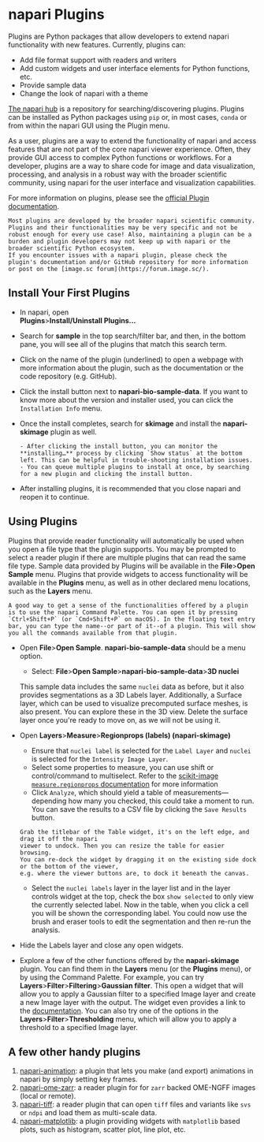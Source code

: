 # napari Plugins

Plugins are Python packages that allow developers to extend napari functionality with new features.
Currently, plugins can:
* Add file format support with readers and writers
* Add custom widgets and user interface elements for Python functions, etc.
* Provide sample data
* Change the look of napari with a theme

[The napari hub](https://www.napari-hub.org) is a repository for searching/discovering plugins.
Plugins can be installed as Python packages using `pip` or, in most cases, `conda` or from within the
napari GUI using the Plugin menu.

As a user, plugins are a way to extend the functionality of napari and access features that are not part of the core napari viewer experience. Often, they provide GUI access to complex Python functions or workflows. For a developer, plugins are a way to share code for image and data visualization, processing, and analysis in a robust way with the broader scientific community, using napari for the user interface and visualization capabilities.

For more information on plugins, please see the [official Plugin documentation](https://napari.org/stable/plugins/index.html).

```{important}
Most plugins are developed by the broader napari scientific community. Plugins and their functionalities may be very specific and not be robust enough for every use case! Also, maintaining a plugin can be a burden and plugin developers may not keep up with napari or the broader scientific Python ecosystem.  
If you encounter issues with a napari plugin, please check the plugin's documentation and/or GitHub repository for more information or post on the [image.sc forum](https://forum.image.sc/).
```

## Install Your First Plugins  

* In napari, open  
**Plugins**>**Install/Uninstall Plugins...**   
* Search for **sample** in the top search/filter bar, and then, in the bottom pane, you will see all of the plugins that match this search term. 
* Click on the name of the plugin (underlined) to open a webpage with more information about the plugin, such as the documentation or the code repository (e.g. GitHub).
* Click the install button next to **napari-bio-sample-data**. If you want to know more about the version and installer used, you can click the `Installation Info` menu. 
* Once the install completes, search for **skimage** and install the **napari-skimage** plugin as well.  

    ```{tip}
    - After clicking the install button, you can monitor the **installing…** process by clicking `Show status` at the bottom left. This can be helpful in trouble-shooting installation issues.
    - You can queue multiple plugins to install at once, by searching for a new plugin and clicking the install button.
    ``` 
* After installing plugins, it is recommended that you close napari and reopen it to continue.

## Using Plugins

Plugins that provide reader functionality will automatically be used when you open a file type that the plugin supports. You may be prompted to select a reader plugin if there are multiple plugins that can read the same file type. Sample data provided by Plugins will be available in the **File**>**Open Sample** menu. Plugins that provide widgets to access functionality will be available in the **Plugins** menu, as well as in other declared menu locations, such as the **Layers** menu.

```{tip}
A good way to get a sense of the functionalities offered by a plugin is to use the napari Command Palette. You can open it by pressing `Ctrl+Shift+P` (or `Cmd+Shift+P` on macOS). In the floating text entry bar, you can type the name--or part of it--of a plugin. This will show you all the commands available from that plugin.
```

* Open **File**>**Open Sample**. **napari-bio-sample-data** should be a menu option.  
    * Select: **File**>**Open Sample**>**napari-bio-sample-data**>**3D nuclei**  

    This sample data includes the same `nuclei` data as before, but it also provides segmentations as a 3D Labels layer. Additionally, a Surface layer, which can be used to visualize precomputed surface meshes, is also present. You can explore these in the 3D view. Delete the surface layer once you're ready to move on, as we will not be using it.

* Open **Layers**>**Measure**>**Regionprops (labels) (napari-skimage)**
    * Ensure that `nuclei label` is selected for the `Label Layer` and `nuclei` is selected
    for the `Intensity Image Layer`.
    * Select some properties to measure, you can use shift or control/command to multiselect. Refer to the [scikit-image `measure.regionprops` documentation](https://scikit-image.org/docs/stable/api/skimage.measure.html#skimage.measure.regionprops) for more information
    * Click `Analyze`, which should yield a table of measurements—depending how many you checked, this could take a moment to run. You can save the results to a CSV file by clicking the `Save Results` button.

    ```{tip}
    Grab the titlebar of the Table widget, it's on the left edge, and drag it off the napari
    viewer to undock. Then you can resize the table for easier browsing.
    You can re-dock the widget by dragging it on the existing side dock or the bottom of the viewer,
    e.g. where the viewer buttons are, to dock it beneath the canvas.
    ```

    * Select the `nuclei labels` layer in the layer list and in the layer controls widget at the top, check the box `show selected` to only view the currently selected label. Now in the table, when you click a cell you will be shown the corresponding label. You could now use the brush and eraser tools to edit the segmentation and then re-run the analysis.

* Hide the Labels layer and close any open widgets.
* Explore a few of the other functions offered by the **napari-skimage** plugin. You can find them in the **Layers** menu (or the **Plugins** menu), or by using the Command Palette. For example, you can try **Layers**>**Filter**>**Filtering**>**Gaussian filter**. This open a widget that will allow you to apply a Gaussian filter to a specified Image layer and create a new Image layer with the output. The widget even provides a link to the [documentation](https://scikit-image.org/docs/stable/api/skimage.filters.html#skimage.filters.gaussian). You can also try one of the options in the **Layers**>**Filter**>**Thresholding** menu, which will allow you to apply a threshold to a specified Image layer.

## A few other handy plugins

1. [napari-animation](https://napari.org/napari-animation/): a plugin that lets you make
   (and export) animations in napari by simply setting key frames.
1. [napari-ome-zarr](https://www.napari-hub.org/plugins/napari-ome-zarr): a reader plugin for for `zarr` backed
   OME-NGFF images (local or remote).
1. [napari-tiff](https://www.napari-hub.org/plugins/napari-tiff): a reader plugin that can open `tiff` files and variants like `svs` or `ndpi` and load them as multi-scale data.
1. [napari-matplotlib](https://napari-matplotlib.github.io): a plugin providing widgets with `matplotlib` based
   plots, such as histogram, scatter plot, line plot, etc. 
